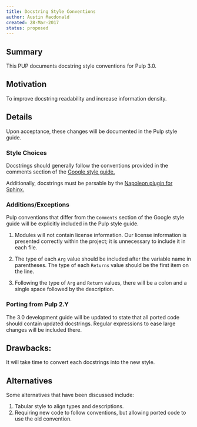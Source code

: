```yaml
---
title: Docstring Style Conventions
author: Austin Macdonald
created: 28-Mar-2017
status: proposed
---
```


## Summary

This PUP documents docstring style conventions for Pulp 3.0.

## Motivation

To improve docstring readability and increase information density.

## Details

Upon acceptance, these changes will be documented in the Pulp style guide.

### Style Choices

Docstrings should generally follow the conventions provided in the comments section of the
[Google style guide.](http://google.github.io/styleguide/pyguide.html?showone=Comments#Comments)

Additionally, docstrings must be parsable by the
[Napoleon plugin for Sphinx.](http://www.sphinx-doc.org/en/stable/ext/napoleon.html)

### Additions/Exceptions

Pulp conventions that differ from the `Comments` section of the Google style guide will be
explicitly included in the Pulp style guide.

1. Modules will not contain license information. Our license information is presented correctly
within the project; it is unnecessary to include it in each file.

2. The type of each `Arg` value should be included after the variable name in parentheses. The type of each `Returns` value should be the first item on the line. 

3. Following the type of `Arg` and `Return` values, there will be a colon and a single space
followed by the description.

### Porting from Pulp 2.Y

The 3.0 development guide will be updated to state that all ported code should contain updated
docstrings. Regular expressions to ease large changes will be included there.

## Drawbacks:

It will take time to convert each docstrings into the new style.

## Alternatives

Some alternatives that have been discussed include:

1. Tabular style to align types and descriptions.
2. Requiring new code to follow conventions, but allowing ported code to use the old convention.
